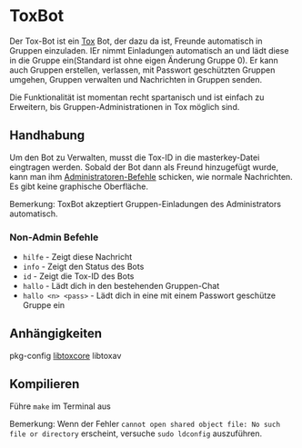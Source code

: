 # ToxBot
Der Tox-Bot ist ein [Tox](https://tox.im) Bot, der dazu da ist, Freunde automatisch in Gruppen einzuladen. IEr nimmt Einladungen automatisch an und lädt diese in die Gruppe ein(Standard ist ohne eigen Änderung Gruppe 0). Er kann auch Gruppen erstellen, verlassen, mit Passwort geschützten Gruppen umgehen, Gruppen verwalten und Nachrichten in Gruppen senden.

Die Funktionalität ist momentan recht spartanisch und ist einfach zu Erweitern, bis Gruppen-Administrationen in Tox möglich sind.

## Handhabung
Um den Bot zu Verwalten, musst die Tox-ID in die masterkey-Datei eingtragen werden. Sobald der Bot dann als Freund hinzugefügt wurde, kann man ihm [Administratoren-Befehle](https://github.com/JFreegman/ToxBot/blob/master/commands.txt) schicken, wie normale Nachrichten. Es gibt keine graphische Oberfläche.

Bemerkung: ToxBot akzeptiert Gruppen-Einladungen des Administrators automatisch.

### Non-Admin Befehle
* `hilfe` - Zeigt diese Nachricht
* `info` - Zeigt den Status des Bots
* `id` - Zeigt die Tox-ID des Bots
* `hallo` - Lädt dich in den bestehenden Gruppen-Chat
* `hallo <n> <pass>` - Lädt dich in eine mit einem Passwort geschütze Gruppe ein

## Anhängigkeiten
pkg-config
[libtoxcore](https://github.com/irungentoo/toxcore)
libtoxav

## Kompilieren
Führe `make` im Terminal aus

Bemerkung: Wenn der Fehler `cannot open shared object file: No such file or directory` erscheint, versuche `sudo ldconfig` auszuführen.
